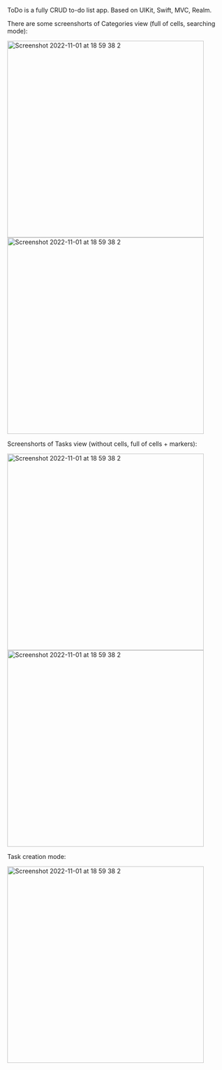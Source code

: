 ToDo is a fully CRUD to-do list app. Based on UIKit, Swift, MVC, Realm.

There are some screenshorts of Categories view (full of cells, searching mode):

<img height="450" alt="Screenshot 2022-11-01 at 18 59 38 2" src="https://user-images.githubusercontent.com/113255680/223517251-d4dbb3d4-4e52-404b-b4a9-674777d2471c.PNG"> <img height="450" alt="Screenshot 2022-11-01 at 18 59 38 2" src="https://user-images.githubusercontent.com/113255680/223518986-1a664e53-0850-4e94-82c3-368bd05d0510.PNG">

Screenshorts of Tasks view (without cells, full of cells + markers):

<img height="450" alt="Screenshot 2022-11-01 at 18 59 38 2" src="https://user-images.githubusercontent.com/113255680/223517453-eb6df83b-73ab-4f1b-a604-d1ef03562a82.PNG"> <img height="450" alt="Screenshot 2022-11-01 at 18 59 38 2" src="https://user-images.githubusercontent.com/113255680/223517504-70b4b24b-571b-4661-9616-9b37bf0bd7fe.PNG">

Task creation mode:

 <img height="450" alt="Screenshot 2022-11-01 at 18 59 38 2" src="https://user-images.githubusercontent.com/113255680/223519023-30d3c3b1-689f-4da2-9fea-613ef88cd987.PNG">
